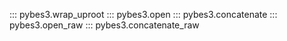 ::: pybes3.wrap_uproot
::: pybes3.open
::: pybes3.concatenate
::: pybes3.open_raw
::: pybes3.concatenate_raw